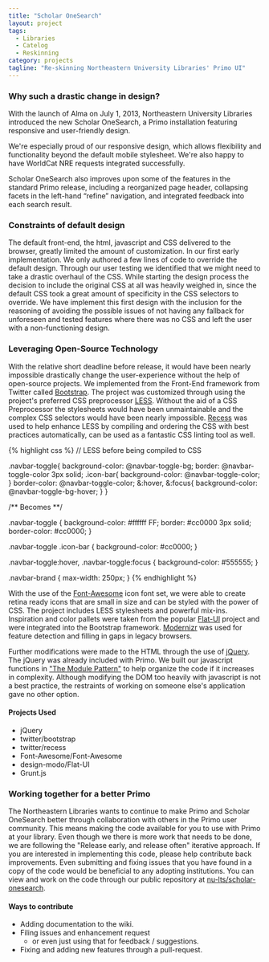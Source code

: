 ```yaml
---
title: "Scholar OneSearch"
layout: project
tags:
  - Libraries
  - Catelog
  - Reskinning
category: projects
tagline: "Re-skinning Northeastern University Libraries' Primo UI"
---
```



### Why such a drastic change in design?

With the launch of Alma on July 1, 2013, Northeastern University Libraries introduced the new Scholar OneSearch, a Primo installation featuring responsive and user-friendly design.

We're especially proud of our responsive design, which allows flexibility and functionality beyond the default mobile stylesheet.  We're also happy to have WorldCat NRE requests integrated successfully.  

Scholar OneSearch also improves upon some of the features in the standard Primo release, including a reorganized page header, collapsing facets in the left-hand “refine” navigation, and integrated feedback into each search result.

### Constraints of default design

The default front-end, the html, javascript and CSS delivered to the browser, greatly limited the amount of customization. In our first early implementation. We only authored a few lines of code to override the default design. Through our user testing we identified that we might need to take a drastic overhaul of the CSS. While starting the design process the decision to include the original CSS at all was heavily weighed in, since the default CSS took a great amount of specificity in the CSS selectors to override. We have implement this first design with the inclusion for the reasoning of avoiding the possible issues of not having any fallback for unforeseen and tested features where there was no CSS and left the user with a non-functioning design.

### Leveraging Open-Source Technology

With the relative short deadline before release, it would have been nearly impossible drastically change the user-experience without the help of open-source projects. We implemented from the Front-End framework from Twitter called [Bootstrap](http://twitter.github.io/bootstrap/). The project was customized through using the project's preferred CSS preprocessor [LESS](http://lesscss.org/). Without the aid of a CSS Preprocessor the stylesheets would have been unmaintainable and the complex CSS selectors would have been nearly impossible. [Recess](http://twitter.github.io/recess/) was used to help enhance LESS by compiling and ordering the CSS with best practices automatically, can be used as a fantastic CSS linting tool as well.


{% highlight css %}
// LESS before being compiled to CSS

.navbar-toggle{
  background-color: @navbar-toggle-bg;
  border: @navbar-toggle-color 3px solid;
  .icon-bar{
    background-color: @navbar-toggle-color;
  }
  border-color: @navbar-toggle-color;
  &:hover,
  &:focus{
    background-color: @navbar-toggle-bg-hover;
  }
}


/**  Becomes **/


.navbar-toggle {
  background-color: #ffffff FF;
  border: #cc0000 3px solid;
  border-color: #cc0000;
}

.navbar-toggle .icon-bar {
  background-color: #cc0000;
}

.navbar-toggle:hover,
.navbar-toggle:focus {
  background-color: #555555;
}

.navbar-brand {
  max-width: 250px;
}
{% endhighlight %}

With the use of the [Font-Awesome](http://fontawesome.io/) icon font set, we were able to create retina ready icons that are small in size and can be styled with the power of CSS. The project includes LESS stylesheets and powerful mix-ins. Inspiration and color pallets were taken from the popular [Flat-UI](http://designmodo.github.io/Flat-UI/) project and were integrated into the Bootstrap framework. [Modernizr](http://modernizr.com/) was used for feature detection and filling in gaps in legacy browsers. 

Further modifications were made to the HTML through the use of [jQuery](). The jQuery was already included with Primo. We built our javascript functions in ["The Module Pattern"](http://learn.jquery.com/code-organization/concepts/) to help organize the code if it increases in complexity. Although modifying the DOM too heavily with javascript is not a best practice, the restraints of working on someone else's application gave no other option.

#### Projects Used

* jQuery
* twitter/bootstrap
* twitter/recess
* Font-Awesome/Font-Awesome
* design-modo/Flat-UI
* Grunt.js

### Working together for a better Primo

The Northeastern Libraries wants to continue to make Primo and Scholar OneSearch better through collaboration with others in the Primo user community. This means making the code available for you to use with Primo at your library. Even though we there is more work that needs to be done, we are following the "Release early, and release often" iterative approach. If you are interested in implementing this code, please help contribute back improvements. Even submitting and fixing issues that you have found in a copy of the code would be beneficial to any adopting institutions. You can view and work on the code through our public repository at [nu-lts/scholar-onesearch](https://github.com/nu-lts/scholar-onesearch).


#### Ways to contribute

* Adding documentation to the wiki.
* Filing issues and enhancement request
	* or even just using that for feedback / suggestions.
* Fixing and adding new features through a pull-request.




